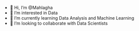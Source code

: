 - 👋 Hi, I’m @Mahlagha 
- 👀 I’m interested in Data
- 🌱 I’m currently learning Data Analysis and Machine Learning
- 💞️ I’m looking to collaborate with Data Scientists

<!---
Mahlagha1994/Mahlagha1994 is a ✨ special ✨ repository because its `README.md` (this file) appears on your GitHub profile.
You can click the Preview link to take a look at your changes.
--->
